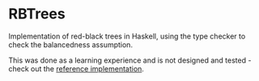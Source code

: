 # RBTrees
Implementation of red-black trees in Haskell, using the type checker to check the balancedness assumption.

This was done as a learning experience and is not designed and tested - check out the [reference implementation](https://hackage.haskell.org/package/llrbtree-0.1.1/docs/Data-Set-RBTree.html).
